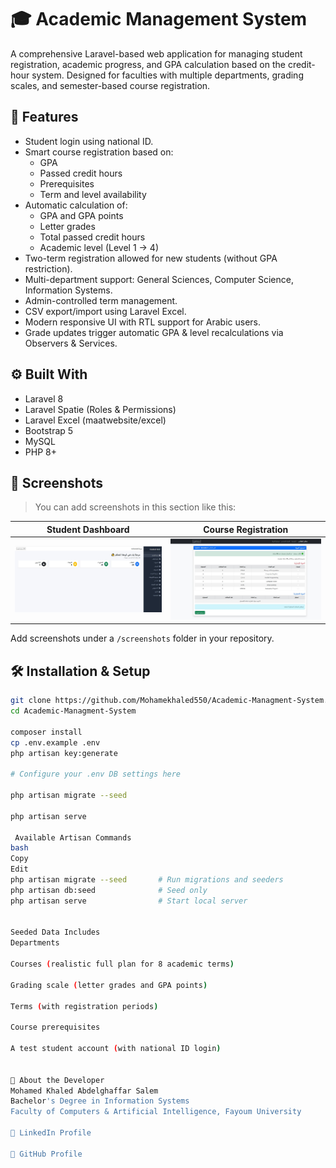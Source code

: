 # 🎓 Academic Management System

A comprehensive Laravel-based web application for managing student registration, academic progress, and GPA calculation based on the credit-hour system. Designed for faculties with multiple departments, grading scales, and semester-based course registration.

## 🚀 Features

- Student login using national ID.
- Smart course registration based on:
  - GPA
  - Passed credit hours
  - Prerequisites
  - Term and level availability
- Automatic calculation of:
  - GPA and GPA points
  - Letter grades
  - Total passed credit hours
  - Academic level (Level 1 → 4)
- Two-term registration allowed for new students (without GPA restriction).
- Multi-department support: General Sciences, Computer Science, Information Systems.
- Admin-controlled term management.
- CSV export/import using Laravel Excel.
- Modern responsive UI with RTL support for Arabic users.
- Grade updates trigger automatic GPA & level recalculations via Observers & Services.

## ⚙️ Built With

- Laravel 8
- Laravel Spatie (Roles & Permissions)
- Laravel Excel (maatwebsite/excel)
- Bootstrap 5
- MySQL
- PHP 8+

## 📸 Screenshots

> You can add screenshots in this section like this:

| Student Dashboard | Course Registration |
|-------------------|---------------------|
| ![Dashboard](screenshots/dashboard.jpg) | ![Register](screenshots/registration.jpg) || ![studentdashboard](screenshots/studentdashboard.jpg) |

Add screenshots under a `/screenshots` folder in your repository.

## 🛠️ Installation & Setup

```bash
git clone https://github.com/Mohamekhaled550/Academic-Managment-System.git
cd Academic-Managment-System

composer install
cp .env.example .env
php artisan key:generate

# Configure your .env DB settings here

php artisan migrate --seed

php artisan serve

 Available Artisan Commands
bash
Copy
Edit
php artisan migrate --seed       # Run migrations and seeders
php artisan db:seed              # Seed only
php artisan serve                # Start local server


Seeded Data Includes
Departments

Courses (realistic full plan for 8 academic terms)

Grading scale (letter grades and GPA points)

Terms (with registration periods)

Course prerequisites

A test student account (with national ID login)


👤 About the Developer
Mohamed Khaled Abdelghaffar Salem
Bachelor's Degree in Information Systems
Faculty of Computers & Artificial Intelligence, Fayoum University

🔗 LinkedIn Profile

🐙 GitHub Profile




